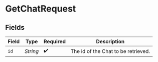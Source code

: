 # GetChatRequest


## Fields

| Field                               | Type                                | Required                            | Description                         |
| ----------------------------------- | ----------------------------------- | ----------------------------------- | ----------------------------------- |
| `id`                                | *String*                            | :heavy_check_mark:                  | The id of the Chat to be retrieved. |
